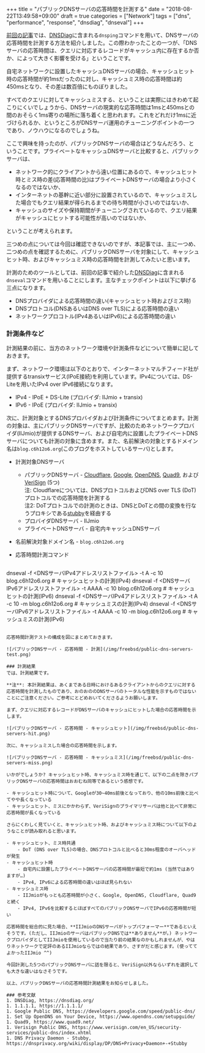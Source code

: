 +++
title = "パブリックDNSサーバの応答時間を計測する"
date = "2018-08-22T13:49:58+09:00"
draft = true
categories = ["Network"]
tags = ["dns", "performance", "response", "dnsdiag", "dnseval"]
+++

[前回の記事](/post/freebsd-dnsdiag/)では、[DNSDiag](https://dnsdiag.org/)に含まれる`dnsping`コマンドを用いて、DNSサーバの応答時間を計測する方法を紹介しました。この際わかったことの一つが、「DNSサーバの応答時間は、クエリに対応するレコードがキャッシュ内に存在するか否か、によって大きく影響を受ける」ということです。

自宅ネットワークに設置したキャッシュDNSサーバの場合、キャッシュヒット時の応答時間が約1msだったのに対し、キャッシュミス時の応答時間は約450msとなり、その差は数百倍にものぼりました。

すべてのクエリに対してキャッシュミスする、ということは実際にはきわめて起こりにくいでしょうから、DNSサーバの現実的な応答時間は1msと450msとの間のおそらく1ms寄りの場所に落ち着くと思われます。これをどれだけ1msに近づけられるか、というところがDNSサーバ運用のチューニングポイントの一つであり、ノウハウになるのでしょうね。

ここで興味を持ったのが、パブリックDNSサーバの場合はどうなんだろう、ということです。プライベートなキャッシュDNSサーバと比較すると、パブリックサーバは、

- ネットワーク的にクライアントから遠い位置にあるので、キャッシュヒット時とミス時の差(応答時間の比)はプライベートDNSサーバの場合より小さくなるのではないか、
- インターネットの基幹に近い部分に設置されているので、キャッシュミスした場合でもクエリ結果が得られるまでの待ち時間が小さいのではないか、
- キャッシュのサイズや保持期間がチューニングされているので、クエリ結果がキャッシュにヒットする可能性が高いのではないか、

ということが考えられます。

三つめの点については今回は確認できないのですが、本記事では、主に一つめ、二つめの点を確認するために、パブリックDNSサーバを対象にして、キャッシュヒット時、およびキャッシュミス時の応答時間を計測してみたいと思います。

計測のためのツールとしては、前回の記事で紹介した[DNSDiag](https://dnsdiag.org/)に含まれる`dnseval`コマンドを用いることにします。主なチェックポイントは以下に挙げる三点になります。

- DNSプロバイダによる応答時間の違い(キャッシュヒット時およびミス時)
- DNSプロトコル(DNSあるいはDNS over TLS)による応答時間の違い
- ネットワークプロコトル(IPv4あるいはIPv6)による応答時間の違い

### 計測条件など
計測結果の前に、当方のネットワーク環境や計測条件などについて簡単に記しておきます。

まず、ネットワーク環境は以下のとおりで、インターネットマルチフィード社が提供するtransixサービス(IPoE接続)を利用しています。IPv4については、DS-Liteを用いたIPv4 over IPv6接続になります。

- IPv4 - IPoE + DS-Lite (プロバイダ: IIJmio + transix)
- IPv6 - IPoE (プロバイダ: IIJmio + transix)

次に、計測対象とするDNSプロバイダおよび計測条件についてまとめます。計測の対象は、主にパブリックDNSサーバですが、比較のためネットワークプロバイダ(IIJmio)が提供するDNSサーバ、および自宅内に設置したプライベートDNSサーバについても計測の対象に含めます。また、名前解決の対象とするドメイン名は`blog.c6h12o6.org`(このブログをホストしているサーバ)とします。

- 計測対象DNSサーバ

    - パブリックDNSサーバ - [Cloudflare](https://1.1.1.1/), [Google](https://developers.google.com/speed/public-dns/), [OpenDNS](https://www.opendns.com/setupguide/), [Quad9](https://www.quad9.net/), および[VeriSign](https://www.verisign.com/en_US/security-services/public-dns/index.xhtml) (5つ)  
    注: Cloudflareについては、DNSプロトコルおよびDNS over TLS (DoT)プロトコルでの応答時間を計測する  
    注2: DoTプロトコルでの計測のときは、DNSとDoTとの間の変換を行なうプロキシである[stubby](https://dnsprivacy.org/wiki/display/DP/DNS+Privacy+Daemon+-+Stubby)を経由する
    - プロバイダDNSサーバ - IIJmio
    - プライベートDNSサーバ - 自宅内キャッシュDNSサーバ

- 名前解決対象ドメイン名 - `blog.c6h12o6.org`
- 応答時間計測コマンド

    ``` shell
dnseval -f <DNSサーバIPv4アドレスリストファイル> -t A -c 10 blog.c6h12o6.org          # キャッシュヒットの計測(IPv4)
dnseval -f <DNSサーバIPv6アドレスリストファイル> -t AAAA -c 10 blog.c6h12o6.org       # キャッシュヒットの計測(IPv6)
dnseval -f <DNSサーバIPv4アドレスリストファイル> -t A -c 10 -m blog.c6h12o6.org       # キャッシュミスの計測(IPv4)
dnseval -f <DNSサーバIPv6アドレスリストファイル> -t AAAA -c 10 -m blog.c6h12o6.org    # キャッシュミスの計測(IPv6)
```

応答時間計測テストの構成を図にまとめておきます。

![パブリックDNSサーバ - 応答時間 - 計測](/img/freebsd/public-dns-servers-test.png)

### 計測結果
では、計測結果です。

**注**: 本計測結果は、あくまである日時におけるあるクライアントからのクエリに対する応答時間を計測したものであり、おのおののDNSサーバのトータルな性能を示すものではないことにご注意ください。ご参考にとどめおいてくださるようお願いします。

まず、クエリに対応するレコードがDNSサーバのキャッシュにヒットした場合の応答時間を示します。

![パブリックDNSサーバ - 応答時間 - キャッシュヒット](/img/freebsd/public-dns-servers-hit.png)

次に、キャッシュミスした場合の応答時間を示します。

![パブリックDNSサーバ - 応答時間 - キャッシュミス](/img/freebsd/public-dns-servers-miss.png)

いかがでしょうか? キャッシュヒット時、キャッシュミス時を通じて、以下の二点を除きパブリックDNSサーバの応答時間はおおむね同等であるという感想です。

- キャッシュヒット時について、Googleが30~40ms前後となっており、他の10ms前後と比べてやや長くなっている
- キャッシュヒット、ミスにかかわらず、VeriSignのプライマリサーバは他と比べて非常に応答時間が長くなっている

さらにくわしく見ていくと、キャッシュヒット時、およびキャッシュミス時について以下のようなことが読み取れると思います。

- キャッシュヒット、ミス時共通
    - DoT (DNS over TLS)の場合、DNSプロトコルと比べると30ms程度のオーバヘッドが発生
- キャッシュヒット時
    - 自宅内に設置したプライベートDNSサーバの応答時間が最短で約1ms (当然ではありますが…)
    - IPv4, IPv6による応答時間の違いはほぼ見られない
- キャッシュミス時
    - IIJmioがもっとも応答時間が小さく、Google, OpenDNS, Cloudflare, Quad9と続く
    - IPv4, IPv6を比較するとほぼすべてのパブリックDNSサーバでIPv6の応答時間が短い

応答時間を総合的に見た場合、**IIJmioのDNSサーバがトップパフォーマー**であるといえそうです。(ただし、IIJmioのサーバはパブリックDNSでは**ありません**が。) ネットワークプロバイダとしてIIJmioを使用しているので当たり前の結果なのかもしれませんが、やはりネットワークで定評のあるIIJmioならではの結果であり、さすがだと感じます。(使っててよかったIIJmio ^^)

今回計測した5つのパブリックDNSサーバに話を限ると、VeriSign以外ならいずれを選択しても大きな違いはなさそうです。

以上、パブリックDNSサーバの応答時間計測結果をお知らせしました。

### 参考文献
1. DNSDiag, https://dnsdiag.org/
1. 1.1.1.1, https://1.1.1.1/
1. Google Public DNS, https://developers.google.com/speed/public-dns/
1. Set Up OpenDNS on Your Device, https://www.opendns.com/setupguide/
1. Quad9, https://www.quad9.net/
1. Verisign Public DNS, https://www.verisign.com/en_US/security-services/public-dns/index.xhtml
1. DNS Privacy Daemon - Stubby, https://dnsprivacy.org/wiki/display/DP/DNS+Privacy+Daemon+-+Stubby
